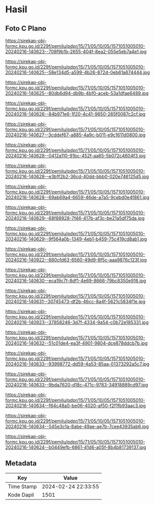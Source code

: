 # Hasil

## Foto C Plano

https://sirekap-obj-formc.kpu.go.id/229f/pemilu/pdpr/15/71/05/10/05/1571051005010-20240216-140623--708f9b1b-2655-404f-8ea2-055e5eb7a4e1.jpg

https://sirekap-obj-formc.kpu.go.id/229f/pemilu/pdpr/15/71/05/10/05/1571051005010-20240216-140625--58e134d5-a599-4b26-872d-0eb61a674444.jpg

https://sirekap-obj-formc.kpu.go.id/229f/pemilu/pdpr/15/71/05/10/05/1571051005010-20240216-140625--80db6d94-db9b-4bf0-aceb-53a1dfae6489.jpg

https://sirekap-obj-formc.kpu.go.id/229f/pemilu/pdpr/15/71/05/10/05/1571051005010-20240216-140626--84b971e6-1f20-4c41-9650-265f0087c2cf.jpg

https://sirekap-obj-formc.kpu.go.id/229f/pemilu/pdpr/15/71/05/10/05/1571051005010-20240216-140627--3cddef67-a885-4a9c-b011-e9c1611d0800.jpg

https://sirekap-obj-formc.kpu.go.id/229f/pemilu/pdpr/15/71/05/10/05/1571051005010-20240216-140628--0412a110-91bc-452f-aa65-5b072c4604f3.jpg

https://sirekap-obj-formc.kpu.go.id/229f/pemilu/pdpr/15/71/05/10/05/1571051005010-20240216-140628--e3b1f2b2-36cd-40dd-bbb0-020e746125d5.jpg

https://sirekap-obj-formc.kpu.go.id/229f/pemilu/pdpr/15/71/05/10/05/1571051005010-20240216-140628--69ab69a4-6659-46de-a7a5-9cebd0e4f861.jpg

https://sirekap-obj-formc.kpu.go.id/229f/pemilu/pdpr/15/71/05/10/05/1571051005010-20240216-140629--68f88928-7f46-417b-af3c-be21a5df75da.jpg

https://sirekap-obj-formc.kpu.go.id/229f/pemilu/pdpr/15/71/05/10/05/1571051005010-20240216-140629--9f564a0b-1349-4eb1-b459-75c419cd8ab1.jpg

https://sirekap-obj-formc.kpu.go.id/229f/pemilu/pdpr/15/71/05/10/05/1571051005010-20240216-140922--680cfd63-6560-49d9-8f5c-aaa9876c123f.jpg

https://sirekap-obj-formc.kpu.go.id/229f/pemilu/pdpr/15/71/05/10/05/1571051005010-20240216-140630--eca19c7f-8df1-4e69-8666-79bc8350e916.jpg

https://sirekap-obj-formc.kpu.go.id/229f/pemilu/pdpr/15/71/05/10/05/1571051005010-20240216-140631--30745473-df2b-46cc-8a4f-5621c5834f1e.jpg

https://sirekap-obj-formc.kpu.go.id/229f/pemilu/pdpr/15/71/05/10/05/1571051005010-20240216-140923--37858246-3d7f-4334-9a54-c0b72e185331.jpg

https://sirekap-obj-formc.kpu.go.id/229f/pemilu/pdpr/15/71/05/10/05/1571051005010-20240216-140632--51c01de4-ea3f-4901-9804-dce878ddcb7b.jpg

https://sirekap-obj-formc.kpu.go.id/229f/pemilu/pdpr/15/71/05/10/05/1571051005010-20240216-140633--93998772-dd59-4a53-85aa-01373292a5c7.jpg

https://sirekap-obj-formc.kpu.go.id/229f/pemilu/pdpr/15/71/05/10/05/1571051005010-20240216-140633--9bda7620-d18c-471c-9783-34918889cd97.jpg

https://sirekap-obj-formc.kpu.go.id/229f/pemilu/pdpr/15/71/05/10/05/1571051005010-20240216-140634--f64c48a0-be06-4020-af50-f2f1fb93aac3.jpg

https://sirekap-obj-formc.kpu.go.id/229f/pemilu/pdpr/15/71/05/10/05/1571051005010-20240216-140634--545e3c1a-8abe-49ae-ae7b-7cee43935ab6.jpg

https://sirekap-obj-formc.kpu.go.id/229f/pemilu/pdpr/15/71/05/10/05/1571051005010-20240216-140624--b0449efb-6861-41d6-a05f-8b4b81739137.jpg


## Metadata

| Key        | Value               |
| ---------- | ------------------- |
| Time Stamp | 2024-02-24 22:33:55 |
| Kode Dapil | 1501                |



